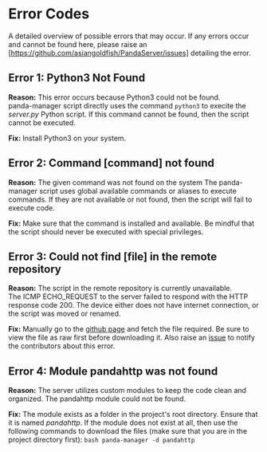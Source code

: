 # Error Codes
A detailed overview of possible errors that may occur. If any errors occur and cannot be found here, please raise an [https://github.com/asiangoldfish/PandaServer/issues] detailing the error.

## Error 1: Python3 Not Found
**Reason:** This error occurs because Python3 could not be found.  
panda-manager script directly uses the command `python3` to execite the *server.py* Python script. If this command cannot be found, then the script cannot be executed.

**Fix:** Install Python3 on your system.

## Error 2: Command [command] not found
**Reason:** The given command was not found on the system
The panda-manager script uses global available commands or aliases to execute commands. If they are not available or not found, then the script will fail to execute code.

**Fix:** Make sure that the command is installed and available. Be mindful that the script should never be executed with special privileges.

## Error 3: Could not find [file] in the remote repository
**Reason:** The script in the remote repository is currently unavailable.  
The ICMP ECHO_REQUEST to the server failed to respond with the HTTP response code 200. The device either does not have internet connection, or the script was moved or renamed.

**Fix:** Manually go to the [github page](https://github.comasiangoldfish/PandaServer) and fetch the file required. Be sure to view the file as raw first before downloading it. Also raise an [issue](https://github.com/asiangoldfish/PandaServer/issues) to notify the contributors about this error.

## Error 4: Module pandahttp was not found
**Reason:** The server utilizes custom modules to keep the code clean and organized. The pandahttp module could not be found.

**Fix:** The module exists as a folder in the project's root directory. Ensure that it is named *pandahttp*. If the module does not exist at all, then use the following commands to download the files (make sure that you are in the project directory first): `bash panda-manager -d pandahttp`